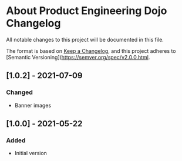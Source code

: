 # About Product Engineering Dojo Changelog

All notable changes to this project will be documented in this file.

The format is based on [Keep a Changelog](https://keepachangelog.com/en/1.0.0/),
and this project adheres to [Semantic Versioning](https://semver.org/spec/v2.0.0.html.

## [1.0.2] - 2021-07-09

### Changed

- Banner images

## [1.0.0] - 2021-05-22

### Added

- Initial version
